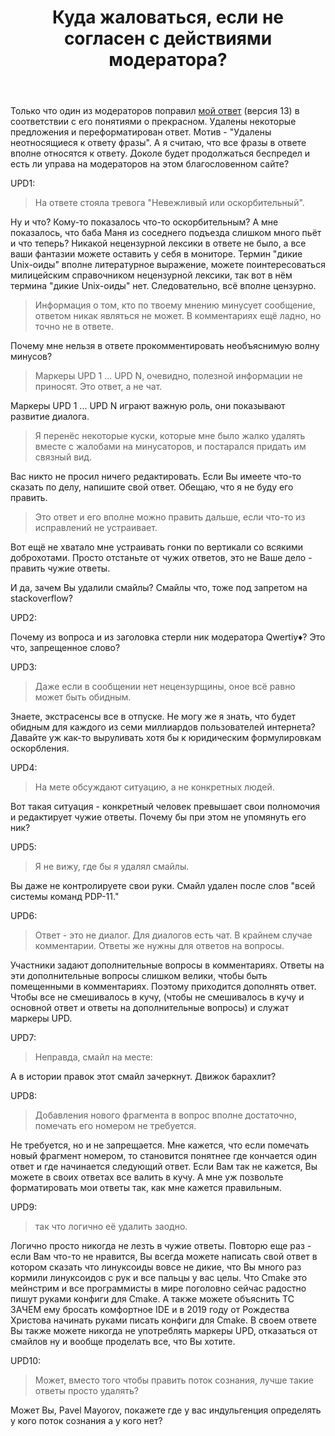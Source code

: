 ﻿---
title: "Куда жаловаться, если не согласен с действиями модератора?"
se.owner.user_id: 192421
se.owner.display_name: "pepsicoca1"
se.owner.link: "https://ru.meta.stackoverflow.com/users/192421/pepsicoca1"
se.link: "https://ru.meta.stackoverflow.com/questions/9800/%d0%9a%d1%83%d0%b4%d0%b0-%d0%b6%d0%b0%d0%bb%d0%be%d0%b2%d0%b0%d1%82%d1%8c%d1%81%d1%8f-%d0%b5%d1%81%d0%bb%d0%b8-%d0%bd%d0%b5-%d1%81%d0%be%d0%b3%d0%bb%d0%b0%d1%81%d0%b5%d0%bd-%d1%81-%d0%b4%d0%b5%d0%b9%d1%81%d1%82%d0%b2%d0%b8%d1%8f%d0%bc%d0%b8-%d0%bc%d0%be%d0%b4%d0%b5%d1%80%d0%b0%d1%82%d0%be%d1%80%d0%b0"
se.question_id: 9800
se.post_type: question
se.score: -10
---
<p>Только что один из модераторов поправил <a href="https://ru.stackoverflow.com/a/1051706/178988">мой ответ</a> (версия 13) в соответствии с его понятиями о прекрасном.  Удалены некоторые предложения и переформатирован ответ. Мотив - "Удалены неотносящиеся к ответу фразы". А я считаю, что все фразы в ответе вполне относятся к ответу. Доколе будет продолжаться беспредел и есть ли управа на модераторов на этом благословенном сайте?</p>

<p>UPD1:</p>

<blockquote>
  <p>На ответе стояла тревога "Невежливый или оскорбительный".</p>
</blockquote>

<p>Ну и что? Кому-то показалось что-то оскорбительным? А мне показалось, что баба Маня из соседнего подъезда слишком много пьёт и что теперь? Никакой нецензурной лексики в ответе не было, а все ваши фантазии можете оставить у себя в мониторе. Термин "дикие Unix-оиды" вполне литературное выражение, можете поинтересоваться милицейским справочником нецензурной лексики, так вот в нём термина "дикие Unix-оиды" нет. Следовательно, всё вполне цензурно.</p>

<blockquote>
  <p>Информация о том, кто по твоему мнению минусует сообщение, ответом
  никак являться не может.
  В комментариях ещё ладно, но точно не в ответе.</p>
</blockquote>

<p>Почему мне нельзя в ответе прокомментировать необъяснимую волну минусов?</p>

<blockquote>
  <p>Маркеры UPD 1 ... UPD N, очевидно, полезной информации не приносят.
  Это ответ, а не чат.</p>
</blockquote>

<p>Маркеры UPD 1 ... UPD N играют важную роль, они показывают развитие диалога.</p>

<blockquote>
  <p>Я перенёс некоторые куски, которые мне было жалко удалять вместе с
  жалобами на минусаторов, и постарался придать им связный вид.</p>
</blockquote>

<p>Вас никто не просил ничего редактировать. Если Вы имеете что-то сказать по делу, напишите свой ответ. Обещаю, что я не буду его править.</p>

<blockquote>
  <p>Это ответ и его вполне можно править дальше, если что-то из
  исправлений не устраивает.</p>
</blockquote>

<p>Вот ещё не хватало мне устраивать гонки по вертикали со всякими доброхотами. Просто отстаньте от чужих ответов, это не Ваше дело - править чужие ответы.</p>

<p>И да, зачем Вы удалили смайлы? Смайлы что, тоже под запретом на stackoverflow?</p>

<p>UPD2:</p>

<p>Почему из вопроса и из заголовка стерли ник модератора Qwertiy♦? Это что, запрещенное слово?</p>

<p>UPD3:</p>

<blockquote>
  <p>Даже если в сообщении нет нецензурщины, оное всё равно может быть
  обидным.</p>
</blockquote>

<p>Знаете, экстрасенсы все в отпуске. Не могу же я знать, что будет обидным для каждого из семи миллиардов пользователей интернета? Давайте уж как-то выруливать хотя бы к юридическим формулировкам оскорбления.</p>

<p>UPD4:</p>

<blockquote>
  <p>На мете обсуждают ситуацию, а не конкретных людей.</p>
</blockquote>

<p>Вот такая ситуация - конкретный человек превышает свои полномочия и редактирует чужие ответы. Почему бы при этом не упомянуть его ник?</p>

<p>UPD5:</p>

<blockquote>
  <p>Я не вижу, где бы я удалял смайлы.</p>
</blockquote>

<p>Вы даже не контролируете свои руки. Смайл удален после слов "всей системы команд PDP-11."</p>

<p>UPD6:</p>

<blockquote>
  <p>Ответ - это не диалог. Для диалогов есть чат. В крайнем случае
  комментарии. Ответы же нужны для ответов на вопросы.</p>
</blockquote>

<p>Участники задают дополнительные вопросы в комментариях. Ответы на эти дополнительные вопросы слишком велики, чтобы быть помещенными в комментариях. Поэтому приходится дополнять ответ. Чтобы все не смешивалось в кучу, (чтобы не смешивалось в кучу и основной ответ и ответы на дополнительные вопросы) и служат маркеры UPD.</p>

<p>UPD7:</p>

<blockquote>
  <p>Неправда, смайл на месте:</p>
</blockquote>

<p>А в истории правок этот смайл зачеркнут. Движок барахлит?</p>

<p>UPD8:</p>

<blockquote>
  <p>Добавления нового фрагмента в вопрос вполне достаточно, помечать его
  номером не требуется.</p>
</blockquote>

<p>Не требуется, но и не запрещается. Мне кажется, что если помечать новый фрагмент номером, то становится понятнее где кончается один ответ и где начинается следующий ответ. Если Вам так не кажется, Вы можете в своих ответах все валить в кучу. А мне уж позвольте форматировать мои ответы так, как мне кажется правильным.</p>

<p>UPD9:</p>

<blockquote>
  <p>так что логично её удалить заодно.</p>
</blockquote>

<p>Логично просто никогда не лезть в чужие ответы. Повторю еще раз - если Вам что-то не нравится, Вы всегда можете написать свой ответ в котором сказать что линуксоиды вовсе не дикие, что Вы много раз кормили линуксоидов с рук и все пальцы у вас целы. Что Cmake это мейнстрим и все программисты в мире поголовно сейчас радостно пишут руками конфиги для Cmake. А также можете объяснить ТС ЗАЧЕМ ему бросать комфортное IDE и в 2019 году от Рождества Христова начинать руками писать конфиги для Cmake. В своем ответе Вы также можете никогда не употреблять маркеры UPD, отказаться от смайлов ну и вообще проделать все, что Вы хотите. </p>

<p>UPD10:</p>

<blockquote>
  <p>Может, вместо того чтобы править поток сознания, лучше такие ответы
  просто удалять?</p>
</blockquote>

<p>Может Вы,  Pavel Mayorov, покажете где у вас индульгенция определять у кого поток сознания а у кого нет?</p>
